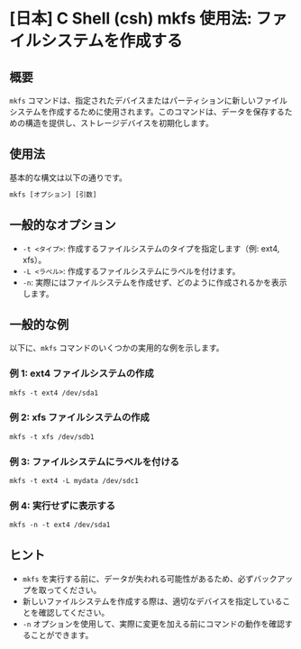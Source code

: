 # [日本] C Shell (csh) mkfs 使用法: ファイルシステムを作成する

## 概要
`mkfs` コマンドは、指定されたデバイスまたはパーティションに新しいファイルシステムを作成するために使用されます。このコマンドは、データを保存するための構造を提供し、ストレージデバイスを初期化します。

## 使用法
基本的な構文は以下の通りです。

```csh
mkfs [オプション] [引数]
```

## 一般的なオプション
- `-t <タイプ>`: 作成するファイルシステムのタイプを指定します（例: ext4, xfs）。
- `-L <ラベル>`: 作成するファイルシステムにラベルを付けます。
- `-n`: 実際にはファイルシステムを作成せず、どのように作成されるかを表示します。

## 一般的な例
以下に、`mkfs` コマンドのいくつかの実用的な例を示します。

### 例 1: ext4 ファイルシステムの作成
```csh
mkfs -t ext4 /dev/sda1
```

### 例 2: xfs ファイルシステムの作成
```csh
mkfs -t xfs /dev/sdb1
```

### 例 3: ファイルシステムにラベルを付ける
```csh
mkfs -t ext4 -L mydata /dev/sdc1
```

### 例 4: 実行せずに表示する
```csh
mkfs -n -t ext4 /dev/sda1
```

## ヒント
- `mkfs` を実行する前に、データが失われる可能性があるため、必ずバックアップを取ってください。
- 新しいファイルシステムを作成する際は、適切なデバイスを指定していることを確認してください。
- `-n` オプションを使用して、実際に変更を加える前にコマンドの動作を確認することができます。
